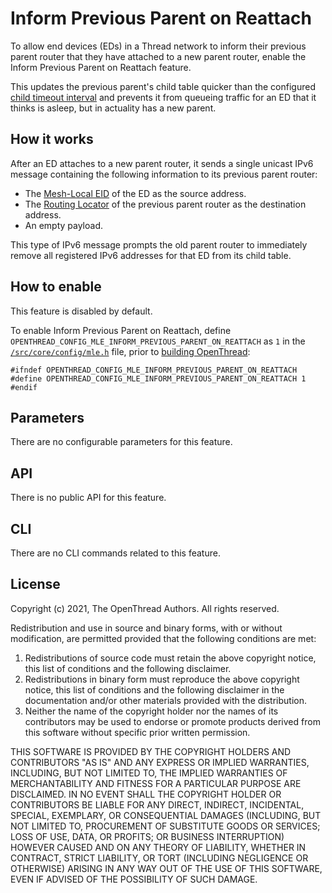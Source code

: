 # Inform Previous Parent on Reattach

To allow end devices (EDs) in a Thread network to inform their previous parent
router that they have attached to a new parent router, enable the Inform
Previous Parent on Reattach feature.

This updates the previous parent's child table quicker than the configured
[child timeout interval](https://openthread.io/reference/group/api-thread-general#otthreadgetchildtimeout) and
prevents it from queueing traffic for an ED that it thinks is asleep, but in
actuality has a new parent.

## How it works

After an ED attaches to a new parent router, it sends a single unicast IPv6
message containing the following information to its previous parent router:

*   The [Mesh-Local EID](../../../guides/thread-primer/ipv6-addressing.md#mesh-local-eid-ml-eid) of the ED
    as the source address.
*   The [Routing Locator](../../../guides/thread-primer/ipv6-addressing.md#routing-locator-rloc) of the previous parent router as the destination address.
*   An empty payload.

This type of IPv6 message prompts the old parent router to immediately remove
all registered IPv6 addresses for that ED from its child table.

## How to enable

This feature is disabled by default.

To enable Inform Previous Parent on Reattach, define
`OPENTHREAD_CONFIG_MLE_INFORM_PREVIOUS_PARENT_ON_REATTACH` as `1` in the
[`/src/core/config/mle.h`](https://github.com/openthread/openthread/tree/main/src/core/config/mle.h) file, prior to [building OpenThread](../../../guides/build/index.md):

```
#ifndef OPENTHREAD_CONFIG_MLE_INFORM_PREVIOUS_PARENT_ON_REATTACH
#define OPENTHREAD_CONFIG_MLE_INFORM_PREVIOUS_PARENT_ON_REATTACH 1
#endif
```

## Parameters

There are no configurable parameters for this feature.

## API

There is no public API for this feature.

## CLI

There are no CLI commands related to this feature.

## License

Copyright (c) 2021, The OpenThread Authors.
All rights reserved.

Redistribution and use in source and binary forms, with or without
modification, are permitted provided that the following conditions are met:
1. Redistributions of source code must retain the above copyright
   notice, this list of conditions and the following disclaimer.
2. Redistributions in binary form must reproduce the above copyright
   notice, this list of conditions and the following disclaimer in the
   documentation and/or other materials provided with the distribution.
3. Neither the name of the copyright holder nor the
   names of its contributors may be used to endorse or promote products
   derived from this software without specific prior written permission.

THIS SOFTWARE IS PROVIDED BY THE COPYRIGHT HOLDERS AND CONTRIBUTORS "AS IS"
AND ANY EXPRESS OR IMPLIED WARRANTIES, INCLUDING, BUT NOT LIMITED TO, THE
IMPLIED WARRANTIES OF MERCHANTABILITY AND FITNESS FOR A PARTICULAR PURPOSE
ARE DISCLAIMED. IN NO EVENT SHALL THE COPYRIGHT HOLDER OR CONTRIBUTORS BE
LIABLE FOR ANY DIRECT, INDIRECT, INCIDENTAL, SPECIAL, EXEMPLARY, OR
CONSEQUENTIAL DAMAGES (INCLUDING, BUT NOT LIMITED TO, PROCUREMENT OF
SUBSTITUTE GOODS OR SERVICES; LOSS OF USE, DATA, OR PROFITS; OR BUSINESS
INTERRUPTION) HOWEVER CAUSED AND ON ANY THEORY OF LIABILITY, WHETHER IN
CONTRACT, STRICT LIABILITY, OR TORT (INCLUDING NEGLIGENCE OR OTHERWISE)
ARISING IN ANY WAY OUT OF THE USE OF THIS SOFTWARE, EVEN IF ADVISED OF THE
POSSIBILITY OF SUCH DAMAGE.
